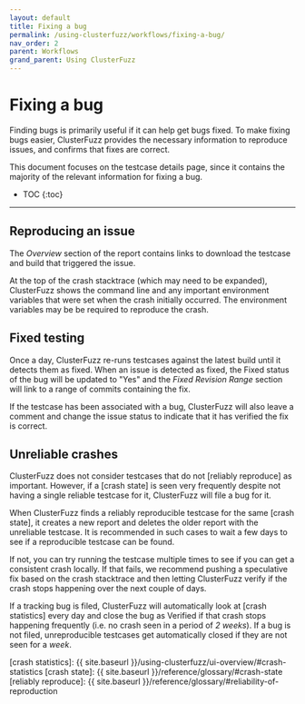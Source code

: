 ```yaml
---
layout: default
title: Fixing a bug
permalink: /using-clusterfuzz/workflows/fixing-a-bug/
nav_order: 2
parent: Workflows
grand_parent: Using ClusterFuzz
---
```


# Fixing a bug

Finding bugs is primarily useful if it can help get bugs fixed. To make fixing
bugs easier, ClusterFuzz provides the necessary information to reproduce issues,
and confirms that fixes are correct.

This document focuses on the testcase details page, since it contains the
majority of the relevant information for fixing a bug.

- TOC
{:toc}

---

## Reproducing an issue

The *Overview* section of the report contains links to download the testcase and
build that triggered the issue.

At the top of the crash stacktrace (which may need to be expanded), ClusterFuzz
shows the command line and any important environment variables that were set
when the crash initially occurred. The environment variables may be be required
to reproduce the crash.

## Fixed testing

Once a day, ClusterFuzz re-runs testcases against the latest build until it
detects them as fixed. When an issue is detected as fixed, the Fixed status of
the bug will be updated to "Yes" and the *Fixed Revision Range* section will
link to a range of commits containing the fix.

If the testcase has been associated with a bug, ClusterFuzz will also leave a
comment and change the issue status to indicate that it has verified the fix is
correct.

## Unreliable crashes

ClusterFuzz does not consider testcases that do not [reliably reproduce] as
important. However, if a [crash state] is seen very frequently despite not
having a single reliable testcase for it, ClusterFuzz will file a bug for it.

When ClusterFuzz finds a reliably reproducible testcase for the same [crash
state], it creates a new report and deletes the older report with the
unreliable testcase. It is recommended in such cases to wait a few days to see if a
reproducible testcase can be found.

If not, you can try running the testcase multiple times to see if you can get a
consistent crash locally. If that fails, we recommend pushing a speculative fix
based on the crash stacktrace and then letting ClusterFuzz verify if the crash
stops happening over the next couple of days.

If a tracking bug is filed, ClusterFuzz will automatically look at [crash statistics]
every day and close the bug as Verified if that crash stops happening frequently
(i.e. no crash seen in a period of *2 weeks*). If a bug is not filed,
unreproducible testcases get automatically closed if they are not seen for a *week*.

[crash statistics]: {{ site.baseurl }}/using-clusterfuzz/ui-overview/#crash-statistics
[crash state]: {{ site.baseurl }}/reference/glossary/#crash-state
[reliably reproduce]: {{ site.baseurl }}/reference/glossary/#reliability-of-reproduction
